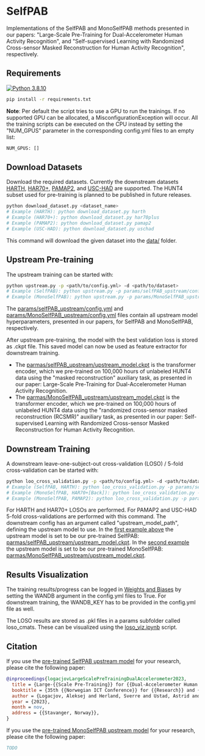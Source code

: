 # SelfPAB
Implementations of the SelfPAB and MonoSelfPAB methods presented in our papers: "Large-Scale Pre-Training for Dual-Accelerometer Human Activity Recognition", and "Self-supervised Learning with Randomized Cross-sensor Masked Reconstruction for Human Activity Recognition", respectively.

## Requirements
[![Python 3.8.10](https://img.shields.io/badge/Python_Versions-3.8_%7C_3.9_%7C_3.10-blue)](https://www.python.org/downloads/release/python-3810/)
```bash
pip install -r requirements.txt
```
__Note__: Per default the script tries to use a GPU to run the trainings. If no supported GPU can be allocated, a MisconfigurationException will occur. All the training scripts can be executed on the CPU instead by setting the "NUM_GPUS" parameter in the corresponding config.yml files to an empty list:
```bash
NUM_GPUS: []
```
## Download Datasets
Download the required datasets. Currently the downstream datasets [HARTH](https://archive.ics.uci.edu/dataset/779/harth), [HAR70+](https://archive.ics.uci.edu/dataset/780/har70), [PAMAP2](https://archive.ics.uci.edu/dataset/231/pamap2+physical+activity+monitoring), and [USC-HAD](https://sipi.usc.edu/had/) are supported. The HUNT4 subset used for pre-training is planned to be published in future releases.
```bash
python download_dataset.py <dataset_name>
# Example (HARTH): python download_dataset.py harth
# Example (HAR70+): python download_dataset.py har70plus
# Example (PAMAP2): python download_dataset.py pamap2
# Example (USC-HAD): python download_dataset.py uschad
```
This command will download the given dataset into the [data/](https://github.com/ntnu-ai-lab/SelfPAB/tree/main/data) folder.

## Upstream Pre-training
The upstream training can be started with:
```bash
python upstream.py -p <path/to/config.yml> -d <path/to/dataset>
# Example (SelfPAB): python upstream.py -p params/selfPAB_upstream/config.yml -d data/hunt4/
# Example (MonoSelfPAB): python upstream.py -p params/MonoSelfPAB_upstream/config.yml -d data/hunt4/
```
The [params/selfPAB_upstream/config.yml](https://github.com/ntnu-ai-lab/SelfPAB/blob/main/params/selfPAB_upstream/config.yml) and [params/MonoSelfPAB_upstream/config.yml](https://github.com/ntnu-ai-lab/SelfPAB/blob/main/params/MonoSelfPAB_upstream/config.yml) files contain all upstream model hyperparameters, presented in our papers, for SelfPAB and MonoSelfPAB, respectively.

After upstream pre-training, the model with the best validation loss is stored as .ckpt file. This saved model can now be used as feature extractor for downstream training.
- The [parmas/selfPAB_upstream/upstream_model.ckpt](https://github.com/ntnu-ai-lab/SelfPAB/blob/main/params/selfPAB_upstream/upstream_model.ckpt) is the transformer encoder, which we pre-trained on 100,000 hours of unlabeled HUNT4 data using the "masked reconstruction" auxiliary task, as presented in our paper: Large-Scale Pre-Training for Dual-Accelerometer Human Activity Recognition.
- The [parmas/MonoSelfPAB_upstream/upstream_model.ckpt](https://github.com/ntnu-ai-lab/SelfPAB/blob/main/params/MonoSelfPAB_upstream/upstream_model.ckpt) is the transformer encoder, which we pre-trained on 100,000 hours of unlabeled HUNT4 data using the "randomized cross-sensor masked reconstruction (RCSMR)" auxiliary task, as presented in our paper: Self-supervised Learning with Randomized Cross-sensor Masked Reconstruction for Human Activity Recognition.


## Downstream Training
A downstream leave-one-subject-out cross-validation (LOSO) / 5-fold cross-validation can be started with:
```bash
python loo_cross_validation.py -p <path/to/config.yml> -d <path/to/dataset>
# Example (SelfPAB, HARTH): python loo_cross_validation.py -p params/selfPAB_downstream_experiments/selfPAB_downstream_harth/config.yml -d data/harth/
# Example (MonoSelfPAB, HAR70+[Back]): python loo_cross_validation.py -p params/MonoSelfPAB_downstream_experiments/MonoSelfPAB_downstream_har70_B/config.yml -d data/har70plus/
# Example (MonoSelfPAB, PAMAP2): python loo_cross_validation.py -p params/MonoSelfPAB_downstream_experiments/MonoSelfPAB_downstream_pamap2/config.yml -d data/pamap2/
```
For HARTH and HAR70+ LOSOs are performed. For PAMAP2 and USC-HAD 5-fold cross-validations are performed with this command.
The downstream config has an argument called "upstream_model_path", defining the upstream model to use. In the [first example above](https://github.com/ntnu-ai-lab/SelfPAB/blob/main/params/selfPAB_downstream_experiments/selfPAB_downstream_harth/config.yml) the upstream model is set to be our pre-trained SelfPAB: [parmas/selfPAB_upstream/upstream_model.ckpt](https://github.com/ntnu-ai-lab/SelfPAB/blob/main/params/selfPAB_upstream/upstream_model.ckpt). In the [second example](https://github.com/ntnu-ai-lab/SelfPAB/blob/main/params/MonoSelfPAB_downstream_experiments/MonoSelfPAB_downstream_har70_B/config.yml) the upstream model is set to be our pre-trained MonoSelfPAB: [parmas/MonoSelfPAB_upstream/upstream_model.ckpt](https://github.com/ntnu-ai-lab/SelfPAB/blob/main/params/MonoSelfPAB_upstream/upstream_model.ckpt).

## Results Visualization
The training results/progress can be logged in [Weights and Biases](https://wandb.ai/) by setting the WANDB argument in the config.yml files to True. For downstream training, the WANDB_KEY has to be provided in the config.yml file as well.

The LOSO results are stored as .pkl files in a params subfolder called loso_cmats. These can be visualized using the [loso_viz.ipynb](https://github.com/ntnu-ai-lab/SelfPAB/blob/main/loso_viz.ipynb) script.

## Citation
If you use the [pre-trained SelfPAB upstream model](https://github.com/ntnu-ai-lab/SelfPAB/blob/main/params/selfPAB_upstream/upstream_model.ckpt) for your research, please cite the following paper:
```bibtex
@inproceedings{logacjovLargeScalePreTrainingDualAccelerometer2023,
  title = {Large-{{Scale Pre-Training}} for {{Dual-Accelerometer Human Activity Recognition}}},
  booktitle = {35th {{Norwegian ICT Conference}} for {{Research}} and {{Education}}, {{Accepted}} for Publication},
  author = {Logacjov, Aleksej and Herland, Sverre and Ustad, Astrid and Bach, Kerstin},
  year = {2023},
  month = nov,
  address = {{Stavanger, Norway}},
}
```

If you use the [pre-trained MonoSelfPAB upstream model](https://github.com/ntnu-ai-lab/SelfPAB/blob/main/params/MonoSelfPAB_upstream/upstream_model.ckpt) for your research, please cite the following paper:
```bibtex
TODO
```
